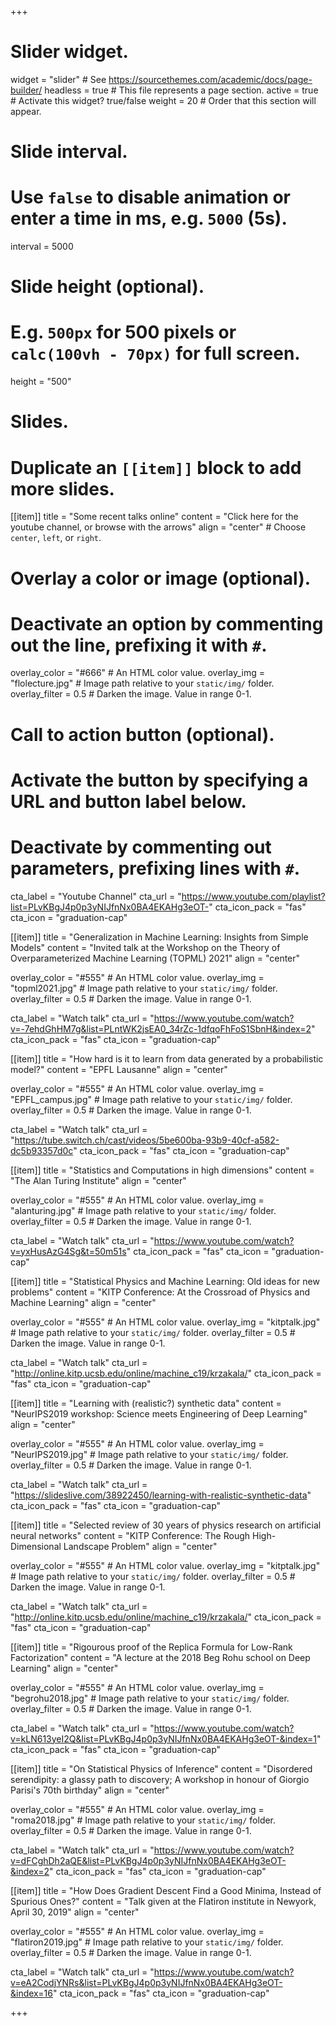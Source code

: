 +++
# Slider widget.
widget = "slider"  # See https://sourcethemes.com/academic/docs/page-builder/
headless = true  # This file represents a page section.
active = true  # Activate this widget? true/false
weight = 20  # Order that this section will appear.

# Slide interval.
# Use `false` to disable animation or enter a time in ms, e.g. `5000` (5s).
interval = 5000

# Slide height (optional).
# E.g. `500px` for 500 pixels or `calc(100vh - 70px)` for full screen.
height = "500"

# Slides.
# Duplicate an `[[item]]` block to add more slides.
[[item]]
  title = "Some recent talks online"
  content = "Click here for the youtube channel, or browse with the arrows"
  align = "center"  # Choose `center`, `left`, or `right`.

  # Overlay a color or image (optional).
  #   Deactivate an option by commenting out the line, prefixing it with `#`.
  overlay_color = "#666"  # An HTML color value.
  overlay_img = "flolecture.jpg"  # Image path relative to your `static/img/` folder.
  overlay_filter = 0.5  # Darken the image. Value in range 0-1.

  # Call to action button (optional).
  #   Activate the button by specifying a URL and button label below.
  #   Deactivate by commenting out parameters, prefixing lines with `#`.
  cta_label = "Youtube Channel"
  cta_url = "https://www.youtube.com/playlist?list=PLvKBgJ4p0p3yNIJfnNx0BA4EKAHg3eOT-"
  cta_icon_pack = "fas"
  cta_icon = "graduation-cap"


[[item]]
  title = "Generalization in Machine Learning: Insights from Simple Models"
  content = "Invited talk at the Workshop on the Theory of Overparameterized Machine Learning (TOPML) 2021"
  align = "center"

  overlay_color = "#555"  # An HTML color value.
  overlay_img = "topml2021.jpg"  # Image path relative to your `static/img/` folder.
  overlay_filter = 0.5  # Darken the image. Value in range 0-1.

  cta_label = "Watch talk"
  cta_url = "https://www.youtube.com/watch?v=-7ehdGhHM7g&list=PLntWK2jsEA0_34rZc-1dfqoFhFoS1SbnH&index=2"
  cta_icon_pack = "fas"
  cta_icon = "graduation-cap"

[[item]]
  title = "How hard is it to learn from data generated by a probabilistic model?"
  content = "EPFL Lausanne"
  align = "center"

  overlay_color = "#555"  # An HTML color value.
  overlay_img = "EPFL_campus.jpg"  # Image path relative to your `static/img/` folder.
  overlay_filter = 0.5  # Darken the image. Value in range 0-1.

  cta_label = "Watch talk"
  cta_url = "https://tube.switch.ch/cast/videos/5be600ba-93b9-40cf-a582-dc5b93357d0c"
  cta_icon_pack = "fas"
  cta_icon = "graduation-cap"


[[item]]
  title = "Statistics and Computations in high dimensions"
  content = "The Alan Turing Institute"
  align = "center"

  overlay_color = "#555"  # An HTML color value.
  overlay_img = "alanturing.jpg"  # Image path relative to your `static/img/` folder.
  overlay_filter = 0.5  # Darken the image. Value in range 0-1.

  cta_label = "Watch talk"
  cta_url = "https://www.youtube.com/watch?v=yxHusAzG4Sg&t=50m51s"
  cta_icon_pack = "fas"
  cta_icon = "graduation-cap"
  

[[item]]
  title = "Statistical Physics and Machine Learning: Old ideas for new problems"
  content = "KITP Conference: At the Crossroad of Physics and Machine Learning"
  align = "center"

  overlay_color = "#555"  # An HTML color value.
  overlay_img = "kitptalk.jpg"  # Image path relative to your `static/img/` folder.
  overlay_filter = 0.5  # Darken the image. Value in range 0-1.
  
  cta_label = "Watch talk"
  cta_url = "http://online.kitp.ucsb.edu/online/machine_c19/krzakala/"
  cta_icon_pack = "fas"
  cta_icon = "graduation-cap"


[[item]]
  title = "Learning with (realistic?) synthetic data"
  content = "NeurIPS2019 workshop: Science meets Engineering of Deep Learning"
  align = "center"

  overlay_color = "#555"  # An HTML color value.
  overlay_img = "NeurIPS2019.jpg"  # Image path relative to your `static/img/` folder.
  overlay_filter = 0.5  # Darken the image. Value in range 0-1.
  
  cta_label = "Watch talk"
  cta_url = "https://slideslive.com/38922450/learning-with-realistic-synthetic-data"
  cta_icon_pack = "fas"
  cta_icon = "graduation-cap"

[[item]]
  title = "Selected review of 30 years of physics research on artificial neural networks"
  content = "KITP Conference: The Rough High-Dimensional Landscape Problem"
  align = "center"

  overlay_color = "#555"  # An HTML color value.
  overlay_img = "kitptalk.jpg"  # Image path relative to your `static/img/` folder.
  overlay_filter = 0.5  # Darken the image. Value in range 0-1.
  
  cta_label = "Watch talk"
  cta_url = "http://online.kitp.ucsb.edu/online/machine_c19/krzakala/"
  cta_icon_pack = "fas"
  cta_icon = "graduation-cap"
  
[[item]]
  title = "Rigourous proof of the Replica Formula for Low-Rank Factorization"
  content = "A lecture at the 2018 Beg Rohu school on Deep Learning"
  align = "center"

  overlay_color = "#555"  # An HTML color value.
  overlay_img = "begrohu2018.jpg"  # Image path relative to your `static/img/` folder.
  overlay_filter = 0.5  # Darken the image. Value in range 0-1.
  
  cta_label = "Watch talk"
  cta_url = "https://www.youtube.com/watch?v=kLN613yeI2Q&list=PLvKBgJ4p0p3yNIJfnNx0BA4EKAHg3eOT-&index=1"
  cta_icon_pack = "fas"
  cta_icon = "graduation-cap"
  
[[item]]
  title = "On Statistical Physics of Inference"
  content = "Disordered serendipity: a glassy path to discovery; A workshop in honour of Giorgio Parisi's 70th birthday"
  align = "center"

  overlay_color = "#555"  # An HTML color value.
  overlay_img = "roma2018.jpg"  # Image path relative to your `static/img/` folder.
  overlay_filter = 0.5  # Darken the image. Value in range 0-1.
  
  cta_label = "Watch talk"
  cta_url = "https://www.youtube.com/watch?v=dFCghDh2aQE&list=PLvKBgJ4p0p3yNIJfnNx0BA4EKAHg3eOT-&index=2"
  cta_icon_pack = "fas"
  cta_icon = "graduation-cap"

[[item]]
  title = "How Does Gradient Descent Find a Good Minima, Instead of Spurious Ones?"
  content = "Talk given at the Flatiron institute in Newyork, April 30, 2019"
  align = "center"

  overlay_color = "#555"  # An HTML color value.
  overlay_img = "flatiron2019.jpg"  # Image path relative to your `static/img/` folder.
  overlay_filter = 0.5  # Darken the image. Value in range 0-1.

  cta_label = "Watch talk"
  cta_url = "https://www.youtube.com/watch?v=eA2CodjYNRs&list=PLvKBgJ4p0p3yNIJfnNx0BA4EKAHg3eOT-&index=16"
  cta_icon_pack = "fas"
  cta_icon = "graduation-cap"
  
+++
